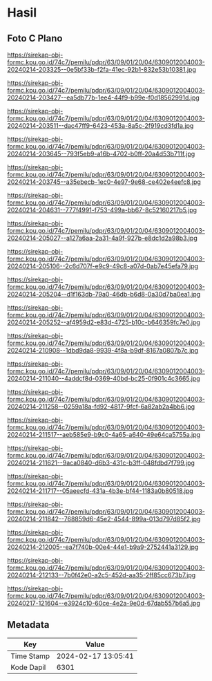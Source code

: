# Hasil

## Foto C Plano

https://sirekap-obj-formc.kpu.go.id/74c7/pemilu/pdpr/63/09/01/20/04/6309012004003-20240214-203325--0e5bf33b-f2fa-41ec-92b1-832e53b10381.jpg

https://sirekap-obj-formc.kpu.go.id/74c7/pemilu/pdpr/63/09/01/20/04/6309012004003-20240214-203427--ea5db77b-1ee4-44f9-b99e-f0d18562991d.jpg

https://sirekap-obj-formc.kpu.go.id/74c7/pemilu/pdpr/63/09/01/20/04/6309012004003-20240214-203511--dac47ff9-6423-453a-8a5c-2f919cd3fd1a.jpg

https://sirekap-obj-formc.kpu.go.id/74c7/pemilu/pdpr/63/09/01/20/04/6309012004003-20240214-203645--793f5eb9-a16b-4702-b0ff-20a4d53b711f.jpg

https://sirekap-obj-formc.kpu.go.id/74c7/pemilu/pdpr/63/09/01/20/04/6309012004003-20240214-203745--a35ebecb-1ec0-4e97-9e68-ce402e4eefc8.jpg

https://sirekap-obj-formc.kpu.go.id/74c7/pemilu/pdpr/63/09/01/20/04/6309012004003-20240214-204631--777f4991-f753-499a-bb67-8c52160217b5.jpg

https://sirekap-obj-formc.kpu.go.id/74c7/pemilu/pdpr/63/09/01/20/04/6309012004003-20240214-205027--a127a6aa-2a31-4a9f-927b-e8dc1d2a98b3.jpg

https://sirekap-obj-formc.kpu.go.id/74c7/pemilu/pdpr/63/09/01/20/04/6309012004003-20240214-205106--2c6d707f-e9c9-49c8-a07d-0ab7e45efa79.jpg

https://sirekap-obj-formc.kpu.go.id/74c7/pemilu/pdpr/63/09/01/20/04/6309012004003-20240214-205204--d1f163db-79a0-46db-b6d8-0a30d7ba0ea1.jpg

https://sirekap-obj-formc.kpu.go.id/74c7/pemilu/pdpr/63/09/01/20/04/6309012004003-20240214-205252--af4959d2-e83d-4725-b10c-b646359fc7e0.jpg

https://sirekap-obj-formc.kpu.go.id/74c7/pemilu/pdpr/63/09/01/20/04/6309012004003-20240214-210908--1dbd9da8-9939-4f8a-b9df-8167a0807b7c.jpg

https://sirekap-obj-formc.kpu.go.id/74c7/pemilu/pdpr/63/09/01/20/04/6309012004003-20240214-211040--4addcf8d-0369-40bd-bc25-0f901c4c3665.jpg

https://sirekap-obj-formc.kpu.go.id/74c7/pemilu/pdpr/63/09/01/20/04/6309012004003-20240214-211258--0259a18a-fd92-4817-9fcf-6a82ab2a4bb6.jpg

https://sirekap-obj-formc.kpu.go.id/74c7/pemilu/pdpr/63/09/01/20/04/6309012004003-20240214-211517--aeb585e9-b9c0-4a65-a640-49e64ca5755a.jpg

https://sirekap-obj-formc.kpu.go.id/74c7/pemilu/pdpr/63/09/01/20/04/6309012004003-20240214-211621--9aca0840-d6b3-431c-b3ff-048fdbd7f799.jpg

https://sirekap-obj-formc.kpu.go.id/74c7/pemilu/pdpr/63/09/01/20/04/6309012004003-20240214-211717--05aeecfd-431a-4b3e-bf44-1183a0b80518.jpg

https://sirekap-obj-formc.kpu.go.id/74c7/pemilu/pdpr/63/09/01/20/04/6309012004003-20240214-211842--768859d6-45e2-4544-899a-013d797d85f2.jpg

https://sirekap-obj-formc.kpu.go.id/74c7/pemilu/pdpr/63/09/01/20/04/6309012004003-20240214-212005--ea7f740b-00e4-44e1-b9a9-2752441a3129.jpg

https://sirekap-obj-formc.kpu.go.id/74c7/pemilu/pdpr/63/09/01/20/04/6309012004003-20240214-212133--7b0f42e0-a2c5-452d-aa35-2ff85cc673b7.jpg

https://sirekap-obj-formc.kpu.go.id/74c7/pemilu/pdpr/63/09/01/20/04/6309012004003-20240217-121604--e3924c10-60ce-4e2a-9e0d-67dab557b6a5.jpg


## Metadata

| Key        | Value               |
| ---------- | ------------------- |
| Time Stamp | 2024-02-17 13:05:41 |
| Kode Dapil | 6301                |



